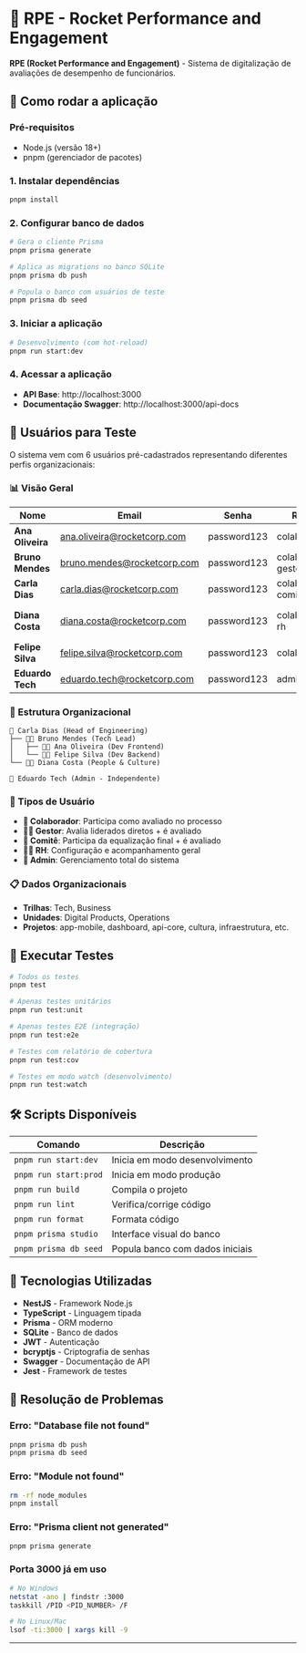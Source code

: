 # 🚀 RPE - Rocket Performance and Engagement

**RPE (Rocket Performance and Engagement)** - Sistema de digitalização de avaliações de desempenho de funcionários.

## 🚀 **Como rodar a aplicação**

### **Pré-requisitos**
- Node.js (versão 18+)
- pnpm (gerenciador de pacotes)

### **1. Instalar dependências**
```bash
pnpm install
```

### **2. Configurar banco de dados**
```bash
# Gera o cliente Prisma
pnpm prisma generate

# Aplica as migrations no banco SQLite
pnpm prisma db push

# Popula o banco com usuários de teste
pnpm prisma db seed
```

### **3. Iniciar a aplicação**
```bash
# Desenvolvimento (com hot-reload)
pnpm run start:dev
```

### **4. Acessar a aplicação**
- **API Base**: http://localhost:3000
- **Documentação Swagger**: http://localhost:3000/api-docs

## 👥 **Usuários para Teste**

O sistema vem com 6 usuários pré-cadastrados representando diferentes perfis organizacionais:

### **📊 Visão Geral**
| Nome | Email | Senha | Roles | Cargo | Senioridade |
|------|-------|-------|-------|-------|-------------|
| **Ana Oliveira** | ana.oliveira@rocketcorp.com | password123 | colaborador | Desenvolvedora Frontend | Pleno |
| **Bruno Mendes** | bruno.mendes@rocketcorp.com | password123 | colaborador, gestor | Tech Lead | Sênior |
| **Carla Dias** | carla.dias@rocketcorp.com | password123 | colaborador, comitê | Head of Engineering | Principal |
| **Diana Costa** | diana.costa@rocketcorp.com | password123 | colaborador, rh | People & Culture Manager | Sênior |
| **Felipe Silva** | felipe.silva@rocketcorp.com | password123 | colaborador | Desenvolvedor Backend | Júnior |
| **Eduardo Tech** | eduardo.tech@rocketcorp.com | password123 | admin | DevOps Engineer | Sênior |

### **🏢 Estrutura Organizacional**
```
👑 Carla Dias (Head of Engineering)
├── 👨‍💼 Bruno Mendes (Tech Lead)
│   ├── 👩‍💻 Ana Oliveira (Dev Frontend)
│   └── 👨‍💻 Felipe Silva (Dev Backend)
└── 👩‍💼 Diana Costa (People & Culture)

🔧 Eduardo Tech (Admin - Independente)
```

### **🎯 Tipos de Usuário**
- **👤 Colaborador**: Participa como avaliado no processo
- **👨‍💼 Gestor**: Avalia liderados diretos + é avaliado
- **👑 Comitê**: Participa da equalização final + é avaliado
- **👩‍💼 RH**: Configuração e acompanhamento geral
- **🔧 Admin**: Gerenciamento total do sistema

### **📋 Dados Organizacionais**
- **Trilhas**: Tech, Business
- **Unidades**: Digital Products, Operations
- **Projetos**: app-mobile, dashboard, api-core, cultura, infraestrutura, etc.

## 🧪 **Executar Testes**

```bash
# Todos os testes
pnpm test

# Apenas testes unitários
pnpm run test:unit

# Apenas testes E2E (integração)
pnpm run test:e2e

# Testes com relatório de cobertura
pnpm run test:cov

# Testes em modo watch (desenvolvimento)
pnpm run test:watch
```

## 🛠️ **Scripts Disponíveis**

| Comando | Descrição |
|---------|-----------|
| `pnpm run start:dev` | Inicia em modo desenvolvimento |
| `pnpm run start:prod` | Inicia em modo produção |
| `pnpm run build` | Compila o projeto |
| `pnpm run lint` | Verifica/corrige código |
| `pnpm run format` | Formata código |
| `pnpm prisma studio` | Interface visual do banco |
| `pnpm prisma db seed` | Popula banco com dados iniciais |

## 🔧 **Tecnologias Utilizadas**

- **NestJS** - Framework Node.js
- **TypeScript** - Linguagem tipada
- **Prisma** - ORM moderno
- **SQLite** - Banco de dados
- **JWT** - Autenticação
- **bcryptjs** - Criptografia de senhas
- **Swagger** - Documentação de API
- **Jest** - Framework de testes

## 🚨 **Resolução de Problemas**

### **Erro: "Database file not found"**
```bash
pnpm prisma db push
pnpm prisma db seed
```

### **Erro: "Module not found"**
```bash
rm -rf node_modules
pnpm install
```

### **Erro: "Prisma client not generated"**
```bash
pnpm prisma generate
```

### **Porta 3000 já em uso**
```bash
# No Windows
netstat -ano | findstr :3000
taskkill /PID <PID_NUMBER> /F

# No Linux/Mac
lsof -ti:3000 | xargs kill -9
```
---
